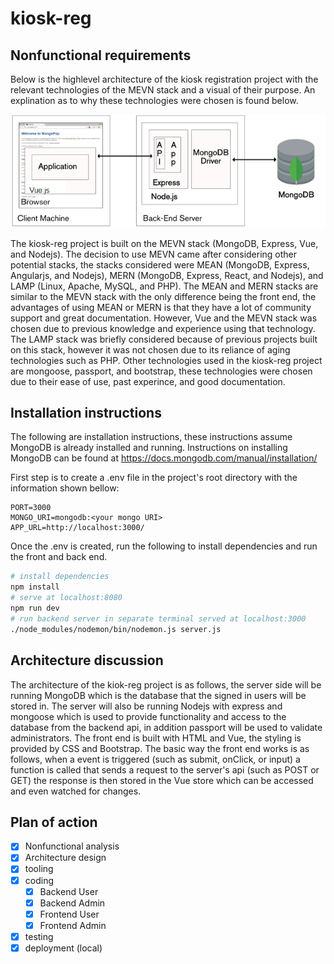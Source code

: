 # kiosk-reg

## Nonfunctional requirements
Below is the highlevel architecture of the kiosk registration project with the relevant technologies of the MEVN stack and a visual of their purpose. An explination as to why these technologies were chosen is found below.

![Alt text](./images/highlevel_arch.PNG)

The kiosk-reg project is built on the MEVN stack (MongoDB, Express, Vue, and Nodejs). The decision to use MEVN came after considering other potential stacks, the stacks considered were MEAN (MongoDB, Express, Angularjs, and Nodejs), MERN (MongoDB, Express, React, and Nodejs), and LAMP (Linux, Apache, MySQL, and PHP). The MEAN and MERN stacks are similar to the MEVN stack with the only difference being the front end, the advantages of using MEAN or MERN is that they have a lot of community support and great documentation. However, Vue and the MEVN stack was chosen due to previous knowledge and experience using that technology. The LAMP stack was briefly considered because of previous projects built on this stack, however it was not chosen due to its reliance of aging technologies such as PHP. Other technologies used in the kiosk-reg project are mongoose, passport, and bootstrap, these technologies were chosen due to their ease of use, past experince, and good documentation.

## Installation instructions
The following are installation instructions, these instructions assume MongoDB is already installed and running.
Instructions on installing MongoDB can be found at https://docs.mongodb.com/manual/installation/

First step is to create a .env file in the project's root directory with the information shown bellow:
```
PORT=3000
MONGO_URI=mongodb:<your mongo URI> 
APP_URL=http://localhost:3000/

```
Once the .env is created, run the following to install dependencies and run the front and back end.
``` bash
# install dependencies
npm install
# serve at localhost:8080
npm run dev
# run backend server in separate terminal served at localhost:3000
./node_modules/nodemon/bin/nodemon.js server.js
```
## Architecture discussion 
The architecture of the kiok-reg project is as follows, the server side will be running MongoDB which is the database that the signed in users will be stored in. The server will also be running Nodejs with express and mongoose which is used to provide functionality and access to the database from the backend api, in addition passport will be used to validate administrators. The front end is built with HTML and Vue, the styling is provided by CSS and Bootstrap. The basic way the front end works is as follows, when a event is triggered (such as submit, onClick, or input) a function is called that sends a request to the server's api (such as POST or GET) the response is then stored in the Vue store which can be accessed and even watched for changes.   

## Plan of action
- [x] Nonfunctional analysis
- [x] Architecture design
- [x] tooling
- [x] coding
    - [x] Backend User
    - [x] Backend Admin
    - [x] Frontend User
    - [x] Frontend Admin
- [x] testing
- [x] deployment (local)
